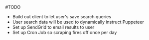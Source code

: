 #TODO
- Build out client to let user's save search queries
- User search data will be used to dynamically instruct Puppeteer 
- Set up SendGrid to email results to user 
- Set up Cron Job so scraping fires off once per day 
